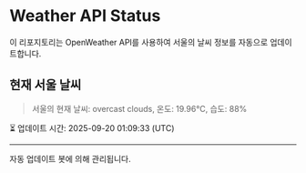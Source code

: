 
# Weather API Status

이 리포지토리는 OpenWeather API를 사용하여 서울의 날씨 정보를 자동으로 업데이트합니다.

## 현재 서울 날씨
> 서울의 현재 날씨: overcast clouds, 온도: 19.96°C, 습도: 88%

⏳ 업데이트 시간: 2025-09-20 01:09:33 (UTC)

---
자동 업데이트 봇에 의해 관리됩니다.
